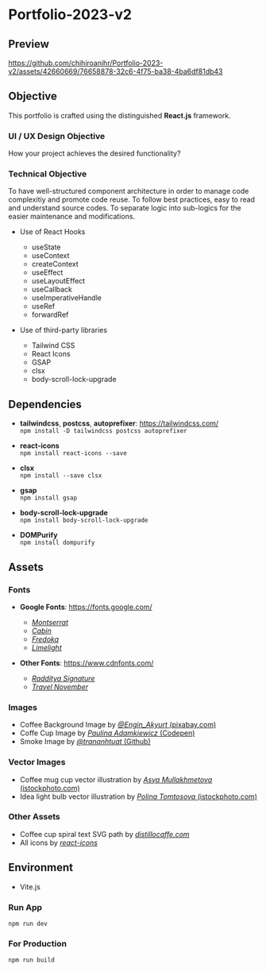 # Portfolio-2023-v2

## Preview

https://github.com/chihiroanihr/Portfolio-2023-v2/assets/42660669/76658878-32c6-4f75-ba38-4ba6df81db43

## Objective

This portfolio is crafted using the distinguished **React.js** framework.

### UI / UX Design Objective

How your project achieves the desired functionality?

### Technical Objective

To have well-structured component architecture in order to manage code complexitiy and promote code reuse.
To follow best practices, easy to read and understand source codes.
To separate logic into sub-logics for the easier maintenance and modifications.

- Use of React Hooks

  - useState
  - useContext
  - createContext
  - useEffect
  - useLayoutEffect
    <!-- - Control over the timing of animation -->
    <!-- - To avoid any flickering / flashing of the content (animation only starts before DOM painted) -->
  - useCallback
  - useImperativeHandle
  - useRef
  - forwardRef

- Use of third-party libraries

  - Tailwind CSS
  - React Icons
  - GSAP
  - clsx
  - body-scroll-lock-upgrade

## Dependencies

- **tailwindcss**, **postcss**, **autoprefixer**: https://tailwindcss.com/<br />
  `npm install -D tailwindcss postcss autoprefixer`

- **react-icons**<br />
  `npm install react-icons --save`

- **clsx**<br/>
  `npm install --save clsx`

- **gsap**<br />
  `npm install gsap`

- **body-scroll-lock-upgrade**<br />
  `npm install body-scroll-lock-upgrade`

- **DOMPurify** <br />
  `npm install dompurify`

## Assets

### Fonts

- **Google Fonts**: https://fonts.google.com/

  - [_Montserrat_](https://fonts.google.com/specimen/Montserrat)
  - [_Cabin_](https://fonts.google.com/specimen/Cabin)
  - [_Fredoka_](https://fonts.google.com/specimen/Fredoka)
  - [_Limelight_](https://fonts.google.com/specimen/Limelight)

- **Other Fonts**: https://www.cdnfonts.com/

  - [_Radditya Signature_](https://www.cdnfonts.com/radditya-signature.font)
  - [_Travel November_](https://www.creativefabrica.com/product/travel-november)

### Images

- Coffee Background Image by [_@Engin\_Akyurt_ (pixabay.com)](https://pixabay.com/photos/coffee-drink-caffeine-beverage-cup-6371149/)
- Coffe Cup Image by [_Paulina Adamkiewicz_ (Codepen)](https://codepen.io/apomekhanes/pen/BprZdq)
- Smoke Image by [_@trananhtuat_ (Github)](https://github.com/trananhtuat/css-smoke-effect/tree/main)

### Vector Images

- Coffee mug cup vector illustration by [_Asya Mullakhmetova_ (istockphoto.com)](https://www.istockphoto.com/vector/vector-mug-with-hot-coffee-tea-drawn-by-one-line-with-the-addition-of-color-gm1345529779-423577631)
- Idea light bulb vector illustration by [_Polina Tomtosova_ (istockphoto.com)](https://www.istockphoto.com/vector/idea-light-bulb-doodle-hand-drawn-gm1347977917-425324482)

### Other Assets

- Coffee cup spiral text SVG path by [_distillocaffe.com_](https://distillocaffe.com/en/)
- All icons by [_react-icons_](https://react-icons.github.io/react-icons/)

## Environment

- Vite.js

### Run App

`npm run dev`

### For Production

`npm run build`
